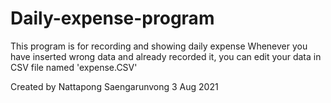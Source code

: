 # Daily-expense-program
This program is for recording and showing daily expense
Whenever you have inserted wrong data and already recorded it, you can edit your data in CSV file named 'expense.CSV'

Created by Nattapong Saengarunvong
3 Aug 2021
